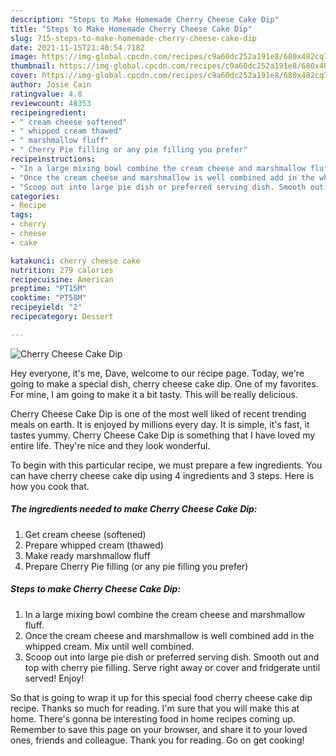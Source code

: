 ```yaml
---
description: "Steps to Make Homemade Cherry Cheese Cake Dip"
title: "Steps to Make Homemade Cherry Cheese Cake Dip"
slug: 715-steps-to-make-homemade-cherry-cheese-cake-dip
date: 2021-11-15T21:40:54.718Z
image: https://img-global.cpcdn.com/recipes/c9a60dc252a191e8/680x482cq70/cherry-cheese-cake-dip-recipe-main-photo.jpg
thumbnail: https://img-global.cpcdn.com/recipes/c9a60dc252a191e8/680x482cq70/cherry-cheese-cake-dip-recipe-main-photo.jpg
cover: https://img-global.cpcdn.com/recipes/c9a60dc252a191e8/680x482cq70/cherry-cheese-cake-dip-recipe-main-photo.jpg
author: Josie Cain
ratingvalue: 4.8
reviewcount: 48353
recipeingredient:
- " cream cheese softened"
- " whipped cream thawed"
- " marshmallow fluff"
- " Cherry Pie filling or any pie filling you prefer"
recipeinstructions:
- "In a large mixing bowl combine the cream cheese and marshmallow fluff."
- "Once the cream cheese and marshmallow is well combined add in the whipped cream. Mix until well combined."
- "Scoop out into large pie dish or preferred serving dish. Smooth out and top with cherry pie filling. Serve right away or cover and fridgerate until served! Enjoy!"
categories:
- Recipe
tags:
- cherry
- cheese
- cake

katakunci: cherry cheese cake 
nutrition: 279 calories
recipecuisine: American
preptime: "PT15M"
cooktime: "PT58M"
recipeyield: "2"
recipecategory: Dessert

---
```



![Cherry Cheese Cake Dip](https://img-global.cpcdn.com/recipes/c9a60dc252a191e8/680x482cq70/cherry-cheese-cake-dip-recipe-main-photo.jpg)

Hey everyone, it's me, Dave, welcome to our recipe page. Today, we're going to make a special dish, cherry cheese cake dip. One of my favorites. For mine, I am going to make it a bit tasty. This will be really delicious.

Cherry Cheese Cake Dip is one of the most well liked of recent trending meals on earth. It is enjoyed by millions every day. It is simple, it's fast, it tastes yummy. Cherry Cheese Cake Dip is something that I have loved my entire life. They're nice and they look wonderful.




To begin with this particular recipe, we must prepare a few ingredients. You can have cherry cheese cake dip using 4 ingredients and 3 steps. Here is how you cook that.

<!--inarticleads1-->

##### The ingredients needed to make Cherry Cheese Cake Dip:

1. Get  cream cheese (softened)
1. Prepare  whipped cream (thawed)
1. Make ready  marshmallow fluff
1. Prepare  Cherry Pie filling (or any pie filling you prefer)




<!--inarticleads2-->

##### Steps to make Cherry Cheese Cake Dip:

1. In a large mixing bowl combine the cream cheese and marshmallow fluff.
1. Once the cream cheese and marshmallow is well combined add in the whipped cream. Mix until well combined.
1. Scoop out into large pie dish or preferred serving dish. Smooth out and top with cherry pie filling. Serve right away or cover and fridgerate until served! Enjoy!




So that is going to wrap it up for this special food cherry cheese cake dip recipe. Thanks so much for reading. I'm sure that you will make this at home. There's gonna be interesting food in home recipes coming up. Remember to save this page on your browser, and share it to your loved ones, friends and colleague. Thank you for reading. Go on get cooking!
